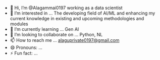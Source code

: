 - 👋 Hi, I’m @Alagammai0197 working as a data scientist
- 👀 I’m interested in ... The developing field of AI/ML and enhancing my current knowledge in existing and upcoming methodologies and modules  
- 🌱 I’m currently learning ... Gen AI
- 💞️ I’m looking to collaborate on ... Python, NL
- 📫 How to reach me ... alaguprivate0197@gmail.com
- 😄 Pronouns: ...
- ⚡ Fun fact: ...

<!---
Alagammai0197/Alagammai0197 is a ✨ special ✨ repository because its `README.md` (this file) appears on your GitHub profile.
You can click the Preview link to take a look at your changes.
--->
